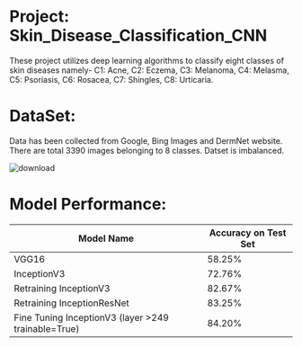 # Project: Skin_Disease_Classification_CNN
These project utilizes deep learning algorithms to classify eight classes of skin diseases namely-
C1: Acne, C2: Eczema, C3: Melanoma, C4: Melasma, C5: Psoriasis, C6: Rosacea, C7: Shingles, C8: Urticaria. 

# DataSet:
Data has been collected from Google, Bing Images and DermNet website. There are total 3390 images belonging to 8 classes.
Datset is imbalanced.


![download](https://user-images.githubusercontent.com/105342764/205256480-b041bf76-d3e8-496a-a220-7738fd8e394e.png)

# Model Performance:

| Model Name  | Accuracy on Test Set |
| ------------- | ------------- |
| VGG16 | 58.25%  |
| InceptionV3  | 72.76%  |
| Retraining InceptionV3  | 82.67%  |
| Retraining InceptionResNet | 83.25% |
| Fine Tuning InceptionV3 (layer >249 trainable=True)| 84.20% |

